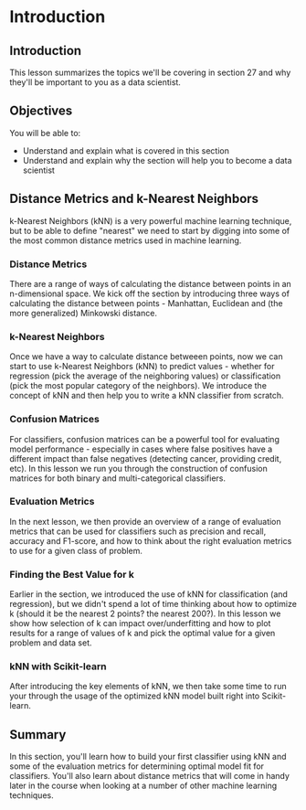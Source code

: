 
# Introduction

## Introduction
This lesson summarizes the topics we'll be covering in section 27 and why they'll be important to you as a data scientist.

## Objectives
You will be able to:
* Understand and explain what is covered in this section
* Understand and explain why the section will help you to become a data scientist

## Distance Metrics and k-Nearest Neighbors

k-Nearest Neighbors (kNN) is a very powerful machine learning technique, but to be able to define "nearest" we need to start by digging into some of the most common distance metrics used in machine learning.

### Distance Metrics

There are a range of ways of calculating the distance between points in an n-dimensional space. We kick off the section by introducing three ways of calculating the distance between points - Manhattan, Euclidean and (the more generalized) Minkowski distance. 

### k-Nearest Neighbors

Once we have a way to calculate distance betweeen points, now we can start to use k-Nearest Neighbors (kNN) to predict values - whether for regression (pick the average of the neighboring values) or classification (pick the most popular category of the neighbors). We introduce the concept of kNN and then help you to write a kNN classifier from scratch.

### Confusion Matrices

For classifiers, confusion matrices can be a powerful tool for evaluating model performance - especially in cases where false positives have a different impact than false negatives (detecting cancer, providing credit, etc). In this lesson we run you through the construction of confusion matrices for both binary and multi-categorical classifiers.

### Evaluation Metrics

In the next lesson, we then provide an overview of a range of evaluation metrics that can be used for classifiers such as precision and recall, accuracy and F1-score, and how to think about the right evaluation metrics to use for a given class of problem.

### Finding the Best Value for k

Earlier in the section, we introduced the use of kNN for classification (and regression), but we didn't spend a lot of time thinking about how to optimize k (should it be the nearest 2 points? the nearest 200?). In this lesson we show how selection of k can impact over/underfitting and how to plot results for a range of values of k and pick the optimal value for a given problem and data set.

### kNN with Scikit-learn

After introducing the key elements of kNN, we then take some time to run your through the usage of the optimized kNN model built right into Scikit-learn.



## Summary

In this section, you'll learn how to build your first classifier using kNN and some of the evaluation metrics for determining optimal model fit for classifiers. You'll also learn about distance metrics that will come in handy later in the course when looking at a number of other machine learning techniques.

